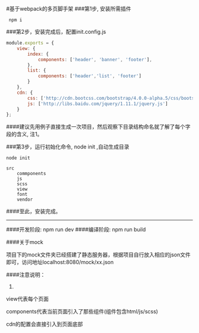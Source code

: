 #基于webpack的多页脚手架
###第1步, 安装所需插件  

     npm i    

###第2步，安装完成后，配置init.config.js

```javascript
module.exports = {
	view: {
	    index: {
	        components: ['header', 'banner', 'footer'],
	    },
	    list: {
	        components: ['header','list', 'footer']
	    }		
	},
	cdn: {
		css: ['http://cdn.bootcss.com/bootstrap/4.0.0-alpha.5/css/bootstrap.css'],
		js: ['http://libs.baidu.com/jquery/1.11.1/jquery.js']
	}
};
```

####建议先用例子直接生成一次项目，然后观察下目录结构命名就了解了每个字段的含义, 注1。
 


###第3步，运行初始化命令, node init ,自动生成目录

```   
node init

src
    commponents
    js
    scss
    view
    font
    vendor
```    


####至此，安装完成。   


---


####开发阶段: npm run dev
####编译阶段: npm run build  

####关于mock   

项目下的mock文件夹已经搭建了静态服务器，根据项目自行放入相应的json文件即可，访问地址localhost:8080/mock/xx.json   

####注意说明：

1.
view代表每个页面   

components代表当前页面引入了那些组件(组件包含html/js/scss)   

cdn的配置会直接引入到页面底部   
